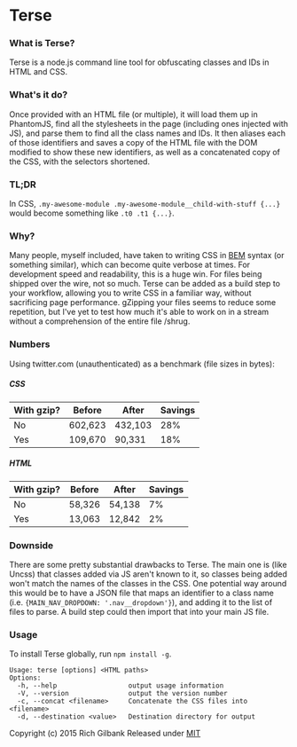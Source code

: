 # Terse

### What is Terse?
Terse is a node.js command line tool for obfuscating classes and IDs in HTML and CSS.

### What's it do?
Once provided with an HTML file (or multiple), it will load them up in PhantomJS, find all the stylesheets in the page (including ones injected with JS), and parse them to find all the class names and IDs. It then aliases each of those identifiers and saves a copy of the HTML file with the DOM modified to show these new identifiers, as well as a concatenated copy of the CSS, with the selectors shortened.

### TL;DR
In CSS, `.my-awesome-module .my-awesome-module__child-with-stuff {...}` would become something like `.t0 .t1 {...}`.

### Why?
Many people, myself included, have taken to writing CSS in [BEM](http://csswizardry.com/2013/01/mindbemding-getting-your-head-round-bem-syntax/) syntax (or something similar), which can become quite verbose at times. For development speed and readability, this is a huge win. For files being shipped over the wire, not so much. Terse can be added as a build step to your workflow, allowing you to write CSS in a familiar way, without sacrificing page performance. gZipping your files seems to reduce some repetition, but I've yet to test how much it's able to work on in a stream without a comprehension of the entire file /shrug.

### Numbers
Using twitter.com (unauthenticated) as a benchmark (file sizes in bytes):

##### CSS
With gzip? | Before  | After   | Savings
-----------|---------|---------|--------
No         | 602,623 | 432,103 | 28%
Yes        | 109,670 | 90,331  | 18%

##### HTML
With gzip? | Before  | After   | Savings
-----------|---------|---------|--------
No         | 58,326  | 54,138  | 7%
Yes        | 13,063  | 12,842  | 2%

### Downside
There are some pretty substantial drawbacks to Terse. The main one is (like Uncss) that classes added via JS aren't known to it, so classes being added won't match the names of the classes in the CSS. One potential way around this would be to have a JSON file that maps an identifier to a class name (i.e. `{MAIN_NAV_DROPDOWN: '.nav__dropdown'}`), and adding it to the list of files to parse. A build step could then import that into your main JS file. 

### Usage
To install Terse globally, run `npm install -g`.
```
Usage: terse [options] <HTML paths>
Options:
  -h, --help                  output usage information
  -V, --version               output the version number
  -c, --concat <filename>     Concatenate the CSS files into <filename>
  -d, --destination <value>   Destination directory for output
```

Copyright (c) 2015 Rich Gilbank
Released under [MIT](https://github.com/richgilbank/Terse/blob/master/LICENSE)
